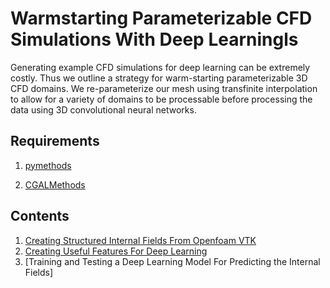 # Warmstarting Parameterizable CFD Simulations With Deep Learningls

Generating example CFD simulations for deep learning can be extremely costly.
Thus we outline a strategy for warm-starting parameterizable 3D CFD domains. We re-parameterize our mesh using
transfinite interpolation to allow for a variety of domains to be processable before
processing the data using 3D convolutional neural networks.

## Requirements

1. [pymethods](https://github.com/notifications?query=repo%3AChr1sC0de%2Fpymethods)

2. [CGALMethods](https://github.com/Chr1sC0de/CGALUnwrapper)

## Contents

1. [Creating Structured Internal Fields From Openfoam VTK](./01_creating_structured_internal_fields_from_vtk.ipynb)
2. [Creating Useful Features For Deep Learning](./02_generating_useful_features.ipynb)
3. [Training and Testing a Deep Learning Model For Predicting the Internal Fields]
